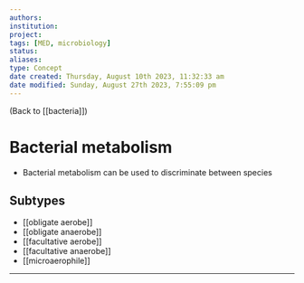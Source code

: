 ```yaml
---
authors: 
institution: 
project: 
tags: [MED, microbiology]
status: 
aliases: 
type: Concept
date created: Thursday, August 10th 2023, 11:32:33 am
date modified: Sunday, August 27th 2023, 7:55:09 pm
---
```


(Back to [[bacteria]])

# Bacterial metabolism

- Bacterial metabolism can be used to discriminate between species
## Subtypes
- [[obligate aerobe]]
- [[obligate anaerobe]]
- [[facultative aerobe]]
- [[facultative anaerobe]]
- [[microaerophile]]

---
